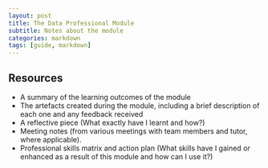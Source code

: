 ```yaml
---
layout: post
title: The Data Professional Module
subtitle: Notes about the module
categories: markdown
tags: [guide, markdown]
---
```


## Resources

- A summary of the learning outcomes of the module
- The artefacts created during the module, including a brief description of each one and any feedback received
- A reflective piece (What exactly have I learnt and how?)
- Meeting notes (from various meetings with team members and tutor, where applicable). 
- Professional skills matrix and action plan (What skills have I gained or enhanced as a result of this module and how can I use it?)
